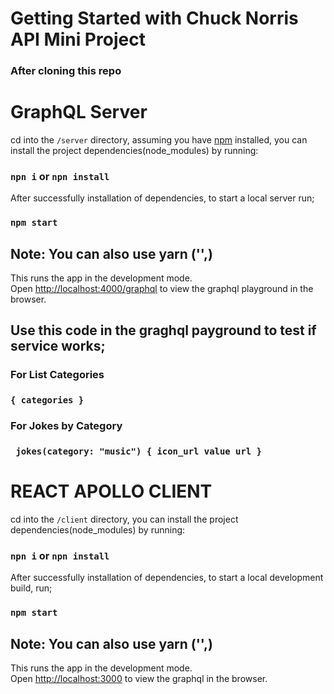 # Getting Started with Chuck Norris API Mini Project

### After cloning this repo

# GraphQL Server

cd into the `/server` directory, assuming you have [npm](https://www.npmjs.com/get-npm) installed, you can install the project dependencies(node_modules) by running:

### `npn i` or `npn install`

After successfully installation of dependencies, to start a local server run;

### `npm start`

## Note: You can also use yarn ('',)

This runs the app in the development mode.<br>
Open [http://localhost:4000/graphql](http://localhost:4000/graphql) to view the graphql playground in the browser.

## Use this code in the graghql payground to test if service works;

### For List Categories

### `{ categories }`

### For Jokes by Category

### ` jokes(category: "music") { icon_url value url }`

# REACT APOLLO CLIENT

cd into the `/client` directory, you can install the project dependencies(node_modules) by running:

### `npn i` or `npn install`

After successfully installation of dependencies, to start a local development build, run;

### `npm start`

## Note: You can also use yarn ('',)

This runs the app in the development mode.<br>
Open [http://localhost:3000](http://localhost:3000) to view the graphql in the browser.
